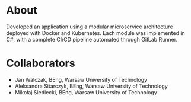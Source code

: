 # About
Developed an application using a modular microservice architecture deployed with Docker and Kubernetes. Each module was implemented in C#, with a complete CI/CD pipeline automated through GitLab Runner.

# Collaborators
* Jan Walczak, BEng, Warsaw University of Technology
* Aleksandra Sitarczyk, BEng, Warsaw University of Technology
* Mikołaj Siedlecki, BEng, Warsaw University of Technology

